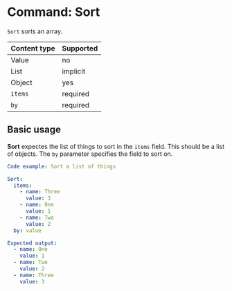# Command: Sort

`Sort` sorts an array.

| Content type | Supported |
|--------------|-----------|
| Value        | no        |
| List         | implicit  |
| Object       | yes       |
| `items`      | required  |
| `by`         | required  |

## Basic usage

**Sort** expectes the list of things to sort in the `items` field. This should be a list of objects. The `by` parameter
specifies the field to sort on.

```yaml cli
Code example: Sort a list of things

Sort:
  items:
    - name: Three
      value: 3
    - name: One
      value: 1
    - name: Two
      value: 2
  by: value

Expected output:
  - name: One
    value: 1
  - name: Two
    value: 2
  - name: Three
    value: 3
```